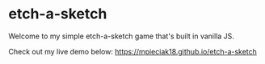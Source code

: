 # etch-a-sketch

Welcome to my simple etch-a-sketch game that's built in vanilla JS.

Check out my live demo below:
https://mpieciak18.github.io/etch-a-sketch